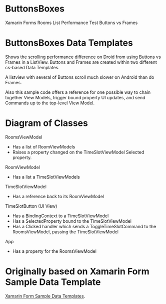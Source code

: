 # ButtonsBoxes
Xamarin Forms Rooms List Performance Test Buttons vs Frames


ButtonsBoxes Data Templates
=============================
Shows the scrolling performance difference on Droid from using Buttons vs Frames in a ListView. Buttons and Frames are created within two different cs-based Data Templates. 

A listview with several of Buttons scroll much slower on Android than do Frames.

Also this sample code offers a reference for one possible way to chain together View Models, trigger bound property UI updates, and send Commands up to the top-level View Model.

Diagram of Classes
===================

RoomsViewModel
- Has a list of RoomViewModels
- Raises a property changed on the TimeSlotViewModel Selected property.

RoomViewModel 
- Has a list a TimeSlotViewModels

TimeSlotViewModel 
- Has a reference back to its RoomViewModel

TimeSlotButton (UI View)
- Has a BindingContext to a TimeSlotViewModel
- Has a SelectedProperty bound to the TimeSlotViewModel
- Has a Clicked handler which sends a ToggleTimeSlotCommand to the RoomsViewModel, passing the TimeSlotViewModel

App
- Has a property for the RoomsViewModel

Originally based on Xamarin Form Sample Data Template 
========================================================

[Xamarin Form Sample Data Templates](http://github.com/xamarin/xamarin-forms-samples/tree/master/Templates/DataTemplates).



